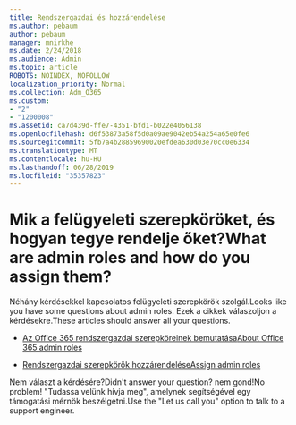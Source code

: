 ```yaml
---
title: Rendszergazdai és hozzárendelése
ms.author: pebaum
author: pebaum
manager: mnirkhe
ms.date: 2/24/2018
ms.audience: Admin
ms.topic: article
ROBOTS: NOINDEX, NOFOLLOW
localization_priority: Normal
ms.collection: Adm_O365
ms.custom:
- "2"
- "1200008"
ms.assetid: ca7d439d-ffe7-4351-bfd1-b022e4056138
ms.openlocfilehash: d6f53873a58f5d0a09ae9042eb54a254a65e0fe6
ms.sourcegitcommit: 5fb7a4b28859690020efdea630d03e70cc0e6334
ms.translationtype: MT
ms.contentlocale: hu-HU
ms.lasthandoff: 06/28/2019
ms.locfileid: "35357823"
---
```

# <a name="what-are-admin-roles-and-how-do-you-assign-them"></a><span data-ttu-id="c6598-102">Mik a felügyeleti szerepköröket, és hogyan tegye rendelje őket?</span><span class="sxs-lookup"><span data-stu-id="c6598-102">What are admin roles and how do you assign them?</span></span>

<span data-ttu-id="c6598-103">Néhány kérdésekkel kapcsolatos felügyeleti szerepkörök szolgál.</span><span class="sxs-lookup"><span data-stu-id="c6598-103">Looks like you have some questions about admin roles.</span></span> <span data-ttu-id="c6598-104">Ezek a cikkek válaszoljon a kérdésekre.</span><span class="sxs-lookup"><span data-stu-id="c6598-104">These articles should answer all your questions.</span></span>
  
- [<span data-ttu-id="c6598-105">Az Office 365 rendszergazdai szerepköreinek bemutatása</span><span class="sxs-lookup"><span data-stu-id="c6598-105">About Office 365 admin roles</span></span>](https://support.office.com/article/About-Office-365-admin-roles-da585eea-f576-4f55-a1e0-87090b6aaa9d.aspx)

- [<span data-ttu-id="c6598-106">Rendszergazdai szerepkörök hozzárendelése</span><span class="sxs-lookup"><span data-stu-id="c6598-106">Assign admin roles</span></span>](https://support.office.com/article/assign-eac4d046-1afd-4f1a-85fc-8219c79e1504.aspx)

<span data-ttu-id="c6598-107">Nem választ a kérdésére?</span><span class="sxs-lookup"><span data-stu-id="c6598-107">Didn't answer your question?</span></span> <span data-ttu-id="c6598-108">nem gond!</span><span class="sxs-lookup"><span data-stu-id="c6598-108">No problem!</span></span> <span data-ttu-id="c6598-109">"Tudassa velünk hívja meg", amelynek segítségével egy támogatási mérnök beszélgetni.</span><span class="sxs-lookup"><span data-stu-id="c6598-109">Use the "Let us call you" option to talk to a support engineer.</span></span>
  